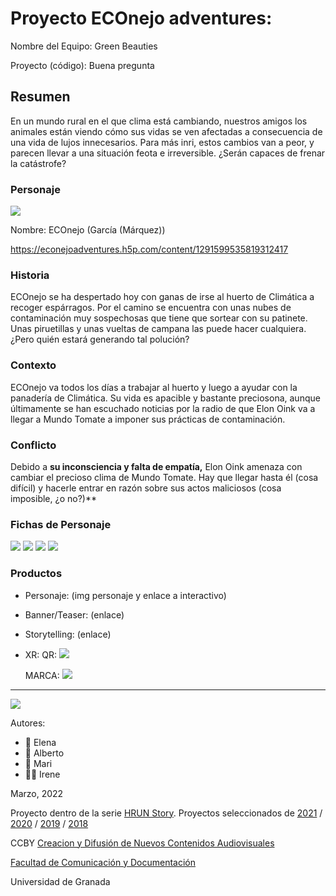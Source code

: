 

# Proyecto ECOnejo adventures: 

Nombre del Equipo: Green Beauties

Proyecto (código): Buena pregunta


## Resumen
En un mundo rural en el que clima está cambiando, nuestros amigos los animales están viendo cómo sus vidas se ven afectadas a consecuencia de una vida de lujos innecesarios. Para más inri, estos cambios van a peor, y parecen llevar a una situación feota e irreversible. ¿Serán capaces de frenar la catástrofe?

### Personaje

![](https://user-images.githubusercontent.com/101631686/160558672-6d959bf0-d478-4a29-a96b-93b6db0b5dd7.jpeg)

Nombre: ECOnejo (García (Márquez))

https://econejoadventures.h5p.com/content/1291599535819312417

### Historia
ECOnejo se ha despertado hoy con ganas de irse al huerto de Climática a recoger espárragos. Por el camino se encuentra con unas nubes de contaminación muy sospechosas que tiene que sortear con su patinete. Unas piruetillas y unas vueltas de campana las puede hacer cualquiera. ¿Pero quién estará generando tal polución?

### Contexto
ECOnejo va todos los días a trabajar al huerto y luego a ayudar con la panadería de Climática. Su vida es apacible y bastante preciosona, aunque últimamente se han escuchado noticias por la radio de que Elon Oink va a llegar a Mundo Tomate a imponer sus prácticas de contaminación.

### Conflicto 
Debido a **su inconsciencia y falta de empatía,** Elon Oink amenaza con cambiar el precioso clima de Mundo Tomate. Hay que llegar hasta él (cosa difícil) y hacerle entrar en razón sobre sus actos maliciosos (cosa imposible, ¿o no?)**

### Fichas de Personaje
![](https://github.com/ToVegaBerLozanoAl/storytelling/blob/f931ae319afeb5d6e6a31db3b075cec3bafc8a62/FICHA_ECOnejo.jpeg)
![](https://github.com/ToVegaBerLozanoAl/storytelling/blob/f931ae319afeb5d6e6a31db3b075cec3bafc8a62/FICHA_Oink.jpeg)
![](https://github.com/ToVegaBerLozanoAl/storytelling/blob/f931ae319afeb5d6e6a31db3b075cec3bafc8a62/FICHA_Climatica.jpeg)
![](https://github.com/ToVegaBerLozanoAl/storytelling/blob/f931ae319afeb5d6e6a31db3b075cec3bafc8a62/FICHA_Erizo.jpeg)


### Productos

- Personaje: (img personaje y enlace a interactivo) 

- Banner/Teaser:  (enlace) 

- Storytelling: (enlace) 

- XR: QR: ![](https://github.com/ToVegaBerLozanoAl/storytelling/blob/master/QR.jpeg)

   MARCA: ![](https://github.com/ToVegaBerLozanoAl/storytelling/blob/master/Marca.jpeg)

------
![](https://upload.wikimedia.org/wikipedia/commons/thumb/6/62/CC-BY-SA-Andere_Wikis_%28v%29.svg/200px-CC-BY-SA-Andere_Wikis_%28v%29.svg.png)


Autores:  
<!---
Incluir lista de personas del grupo 
Se puede añadir enlace a página personal de github o lo que se quiera...(optativo)
-->

- :woman: Elena
- :woman: Alberto
- :woman: Mari 
- 👩‍🦲 Irene

<!---
Lista completa de emojis de markDown - https://gist.github.com/rxaviers/7360908) 
-->



Marzo, 2022

Proyecto dentro de la serie [HRUN Story](https://github.com/mgea/storytelling_21/blob/master/What_is_a_HRUN_story.md). 
Proyectos seleccionados de  [2021](https://github.com/mgea/storytelling/blob/master/2021/readme.md) / [2020](https://github.com/mgea/storytelling/blob/master/2020/readme.md)  / 
[2019](https://github.com/mgea/storytelling/blob/master/2019/readme.md) / [2018](https://github.com/mgea/storytelling/blob/master/2018/readme.md) 

CCBY [Creacion y Difusión de Nuevos Contenidos Audiovisuales](http://utopolis.ugr.es/medialab)

[Facultad de Comunicación y Documentación](http://fcd.ugr.es)

Universidad de Granada
